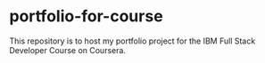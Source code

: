 # portfolio-for-course
This repository is to host my portfolio project for the IBM Full Stack Developer Course on Coursera.
